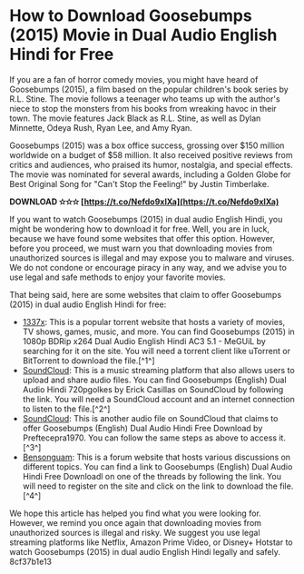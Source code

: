 
 
# How to Download Goosebumps (2015) Movie in Dual Audio English Hindi for Free
 
If you are a fan of horror comedy movies, you might have heard of Goosebumps (2015), a film based on the popular children's book series by R.L. Stine. The movie follows a teenager who teams up with the author's niece to stop the monsters from his books from wreaking havoc in their town. The movie features Jack Black as R.L. Stine, as well as Dylan Minnette, Odeya Rush, Ryan Lee, and Amy Ryan.
 
Goosebumps (2015) was a box office success, grossing over $150 million worldwide on a budget of $58 million. It also received positive reviews from critics and audiences, who praised its humor, nostalgia, and special effects. The movie was nominated for several awards, including a Golden Globe for Best Original Song for "Can't Stop the Feeling!" by Justin Timberlake.
 
**DOWNLOAD ✫✫✫ [https://t.co/Nefdo9xIXa](https://t.co/Nefdo9xIXa)**


 
If you want to watch Goosebumps (2015) in dual audio English Hindi, you might be wondering how to download it for free. Well, you are in luck, because we have found some websites that offer this option. However, before you proceed, we must warn you that downloading movies from unauthorized sources is illegal and may expose you to malware and viruses. We do not condone or encourage piracy in any way, and we advise you to use legal and safe methods to enjoy your favorite movies.
 
That being said, here are some websites that claim to offer Goosebumps (2015) in dual audio English Hindi for free:
 
- [1337x](https://www.1337xx.to/torrent/4696877/Goosebumps-2015-1080p-BDRip-x264-Dual-Audio-English-Hindi-AC3-5-1-MeGUiL/): This is a popular torrent website that hosts a variety of movies, TV shows, games, music, and more. You can find Goosebumps (2015) in 1080p BDRip x264 Dual Audio English Hindi AC3 5.1 - MeGUiL by searching for it on the site. You will need a torrent client like uTorrent or BitTorrent to download the file.[^1^]
- [SoundCloud](https://soundcloud.com/kanhoecheres1987/goosebumps-english-dual-audio-hindi-720pgolkes): This is a music streaming platform that also allows users to upload and share audio files. You can find Goosebumps (English) Dual Audio Hindi 720pgolkes by Erick Casillas on SoundCloud by following the link. You will need a SoundCloud account and an internet connection to listen to the file.[^2^]
- [SoundCloud](https://soundcloud.com/preftecepra1970/goosebumps-english-dual-audio-hindi-free-download): This is another audio file on SoundCloud that claims to offer Goosebumps (English) Dual Audio Hindi Free Download by Preftecepra1970. You can follow the same steps as above to access it.[^3^]
- [Bensonguam](https://www.bensonguam.com/forum/general-discussion/goosebumps-english-dual-audio-hindi-free-downloadl): This is a forum website that hosts various discussions on different topics. You can find a link to Goosebumps (English) Dual Audio Hindi Free Downloadl on one of the threads by following the link. You will need to register on the site and click on the link to download the file.[^4^]

We hope this article has helped you find what you were looking for. However, we remind you once again that downloading movies from unauthorized sources is illegal and risky. We suggest you use legal streaming platforms like Netflix, Amazon Prime Video, or Disney+ Hotstar to watch Goosebumps (2015) in dual audio English Hindi legally and safely.
 8cf37b1e13
 
